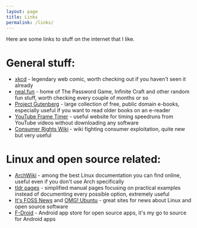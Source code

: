 ```yaml
---
layout: page
title: Links
permalink: /links/
---
```

Here are some links to stuff on the internet that I like.

# General stuff:
* [xkcd](https://xkcd.com/) - legendary web comic, worth checking out if you haven't seen it already
* [neal.fun](https://neal.fun/) - home of The Password Game, Infinite Craft and other random fun stuff, worth checking every couple of months or so
* [Project Gutenberg](https://www.gutenberg.org/) - large collection of free, public domain e-books, especially useful if you want to read older books on an e-reader
* [YouTube Frame Timer](https://retime.mcbe.wtf/) - useful website for timing speedruns from YouTube videos without downloading any software
* [Consumer Rights Wiki](https://consumerrights.wiki/) - wiki fighting consumer exploitation, quite new but very useful

# Linux and open source related:
* [ArchWiki](https://wiki.archlinux.org/) - among the best Linux documentation you can find online, useful even if you don't use Arch specifically
* [tldr pages](https://tldr.sh/) - simplified manual pages focusing on practical examples instead of documenting every possible option, extremely useful
* [It's FOSS News](https://news.itsfoss.com/) and [OMG! Ubuntu](https://www.omgubuntu.co.uk/) - great sites for news about Linux and open source software
* [F-Droid](https://f-droid.org/) - Android app store for open source apps, it's my go to source for Android apps

